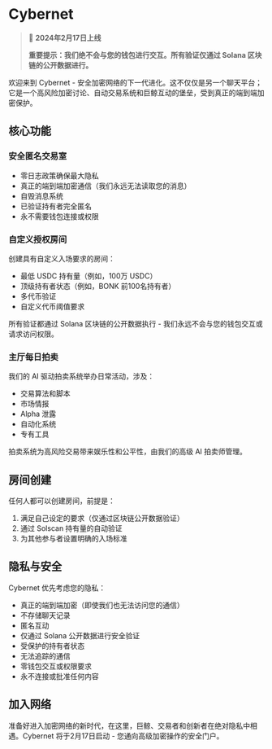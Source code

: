 # Cybernet

> 🚀 **2024年2月17日上线**
> 
> **重要提示：我们绝不会与您的钱包进行交互。所有验证仅通过 Solana 区块链的公开数据进行。**

欢迎来到 Cybernet - 安全加密网络的下一代进化。这不仅仅是另一个聊天平台；它是一个高风险加密讨论、自动交易系统和巨鲸互动的堡垒，受到真正的端到端加密保护。

## 核心功能

### 安全匿名交易室
- 零日志政策确保最大隐私
- 真正的端到端加密通信（我们永远无法读取您的消息）
- 自毁消息系统
- 已验证持有者完全匿名
- 永不需要钱包连接或权限

### 自定义授权房间
创建具有自定义入场要求的房间：
- 最低 USDC 持有量（例如，100万 USDC）
- 顶级持有者状态（例如，BONK 前100名持有者）
- 多代币验证
- 自定义代币阈值要求

所有验证都通过 Solana 区块链的公开数据执行 - 我们永远不会与您的钱包交互或请求访问权限。

### 主厅每日拍卖
我们的 AI 驱动拍卖系统举办日常活动，涉及：
- 交易算法和脚本
- 市场情报
- Alpha 泄露
- 自动化系统
- 专有工具

拍卖系统为高风险交易带来娱乐性和公平性，由我们的高级 AI 拍卖师管理。

## 房间创建

任何人都可以创建房间，前提是：
1. 满足自己设定的要求（仅通过区块链公开数据验证）
2. 通过 Solscan 持有量的自动验证
3. 为其他参与者设置明确的入场标准

## 隐私与安全

Cybernet 优先考虑您的隐私：
- 真正的端到端加密（即使我们也无法访问您的通信）
- 不存储聊天记录
- 匿名互动
- 仅通过 Solana 公开数据进行安全验证
- 受保护的持有者状态
- 无法追踪的通信
- 零钱包交互或权限要求
- 永不连接或批准任何内容

## 加入网络

准备好进入加密网络的新时代，在这里，巨鲸、交易者和创新者在绝对隐私中相遇。Cybernet 将于2月17日启动 - 您通向高级加密操作的安全门户。 